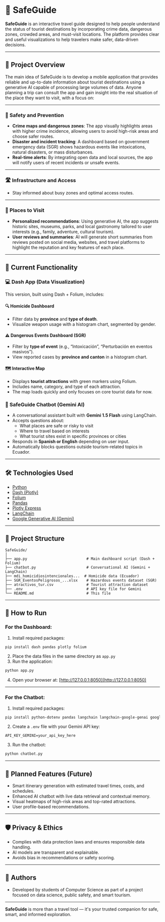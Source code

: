 # 🧭 SafeGuide

**SafeGuide** is an interactive travel guide designed to help people understand the status of tourist destinations by incorporating crime data, dangerous zones, crowded areas, and must-visit locations. The platform provides clear and useful visualizations to help travelers make safer, data-driven decisions.

---

## 📌 Project Overview

The main idea of SafeGuide is to develop a mobile application that provides reliable and up-to-date information about tourist destinations using a generative AI capable of processing large volumes of data. Anyone planning a trip can consult the app and gain insight into the real situation of the place they want to visit, with a focus on:

---

### 🔐 Safety and Prevention

- **Crime maps and dangerous zones**: The app visually highlights areas with higher crime incidence, allowing users to avoid high-risk areas and choose safer routes.
- **Disaster and incident tracking**: A dashboard based on government emergency data (SGR) shows hazardous events like intoxications, natural disasters, or mass disturbances.
- **Real-time alerts**: By integrating open data and local sources, the app will notify users of recent incidents or unsafe events.

---

### 🛣️ Infrastructure and Access

- Stay informed about busy zones and optimal access routes.

---

### 📍 Places to Visit

- **Personalized recommendations**: Using generative AI, the app suggests historic sites, museums, parks, and local gastronomy tailored to user interests (e.g., family, adventure, cultural tourism).
- **User reviews and summaries**: AI will generate short summaries from reviews posted on social media, websites, and travel platforms to highlight the reputation and key features of each place.

---

## 🧭 Current Functionality

### 💻 Dash App (Data Visualization)

This version, built using Dash + Folium, includes:

#### 🔍 Homicide Dashboard
- Filter data by **province** and **type of death**.
- Visualize weapon usage with a histogram chart, segmented by gender.

#### ⚠️ Dangerous Events Dashboard (SGR)
- Filter by **type of event** (e.g., “Intoxicación”, “Perturbación en eventos masivos”).
- View reported cases by **province and canton** in a histogram chart.

#### 🗺️ Interactive Map
- Displays **tourist attractions** with green markers using Folium.
- Includes name, category, and type of each attraction.
- The map loads quickly and only focuses on core tourist data for now.

### 🤖 SafeGuide Chatbot (Gemini AI)

- A conversational assistant built with **Gemini 1.5 Flash** using LangChain.
- Accepts questions about:
  - What places are safe or risky to visit
  - Where to travel based on interests
  - What tourist sites exist in specific provinces or cities
- Responds in **Spanish or English** depending on user input.
- Automatically blocks questions outside tourism-related topics in Ecuador.

---

## 🛠️ Technologies Used

- [Python](https://www.python.org/)
- [Dash (Plotly)](https://dash.plotly.com/)
- [Folium](https://python-visualization.github.io/folium/)
- [Pandas](https://pandas.pydata.org/)
- [Plotly Express](https://plotly.com/python/plotly-express/)
- [LangChain](https://www.langchain.com/)
- [Google Generative AI (Gemini)](https://ai.google.dev/)

---

## 📁 Project Structure

```
SafeGuide/
│
├── app.py                           # Main dashboard script (Dash + Folium)
├── chatbot.py                       # Conversational AI (Gemini + LangChain)
├── mdi_homicidiosintencionales...  # Homicide data (Ecuador)
├── SGR_EventosPeligrosos_...xlsx    # Hazardous events dataset (SGR)
├── atractivos_tur.csv               # Tourist attraction dataset
├── .env                             # API key file for Gemini
└── README.md                        # This file
```

---

## 🚀 How to Run

### For the Dashboard:

1. Install required packages:
```bash
pip install dash pandas plotly folium
```
2. Place the data files in the same directory as `app.py`
3. Run the application:
```bash
python app.py
```
4. Open your browser at: [http://127.0.0.1:8050](http://127.0.0.1:8050)

---

### For the Chatbot:

1. Install required packages:
```bash
pip install python-dotenv pandas langchain langchain-google-genai google-generativeai
```
2. Create a `.env` file with your Gemini API key:
```
API_KEY_GEMINI=your_api_key_here
```
3. Run the chatbot:
```bash
python chatbot.py
```

---

## 🔮 Planned Features (Future)

- Smart itinerary generation with estimated travel times, costs, and schedules.
- Enhanced AI chatbot with live data retrieval and contextual memory.
- Visual heatmaps of high-risk areas and top-rated attractions.
- User profile-based recommendations.

---

## 🛡️ Privacy & Ethics

- Complies with data protection laws and ensures responsible data handling.
- AI models are transparent and explainable.
- Avoids bias in recommendations or safety scoring.

---

## 👥 Authors

- Developed by students of Computer Science as part of a project focused on data science, public safety, and smart tourism.

---

**SafeGuide** is more than a travel tool — it's your trusted companion for safe, smart, and informed exploration.
